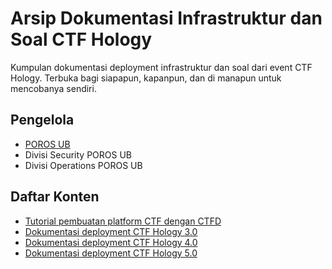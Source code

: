 # Arsip Dokumentasi Infrastruktur dan Soal CTF Hology

Kumpulan dokumentasi deployment infrastruktur dan soal dari event CTF Hology. Terbuka bagi siapapun, kapanpun, dan di manapun untuk mencobanya sendiri.

## Pengelola
- [POROS UB](https://github.com/porosub)
- Divisi Security POROS UB
- Divisi Operations POROS UB

## Daftar Konten

- [Tutorial pembuatan platform CTF dengan CTFD](ctfd-platform.md)
- [Dokumentasi deployment CTF Hology 3.0](Hology%203.0)
- [Dokumentasi deployment CTF Hology 4.0](Hology%204.0)
- [Dokumentasi deployment CTF Hology 5.0](Hology%205.0)
